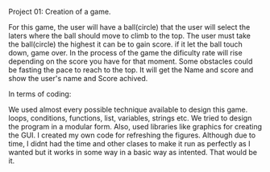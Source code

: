 Project 01: Creation of a game. 

For this game, the user will have a ball(circle) that the user will select the laters where the ball should move to climb to the top. The user must take the ball(circle) the highest it can be to gain score. if it let the ball touch down, game over. In the process of the game the dificulty rate will rise depending on the score you have for that moment. Some obstacles could be fasting the pace to reach to the top. It will get the Name and score and show the user's name and Score achived. 

In terms of coding: 

  We used almost every possible technique available to design this game. loops, conditions, functions, list, variables, strings etc. We tried to design the program in a modular form. Also, used libraries like graphics for creating the GUI. I created my own code for refreshing the figures. Although due to time, I didnt had the time and other clases to make it run as perfectly as I wanted but it works in some way in a basic way as intented. That would be it.
